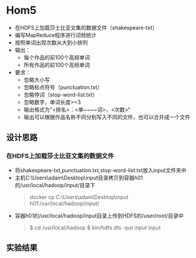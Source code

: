 # Hom5
* 在HDFS上加载莎士比亚文集的数据文件（shakespeare-txt）
* 编写MapReduce程序进行词频统计
* 按照单词出现次数从大到小排列
* 输出：
  * 每个作品的前100个高频单词
  * 所有作品的前100个高频单词
* 要求：
  * 忽略大小写
  * 忽略标点符号（punctuation.txt）
  * 忽略停词（stop-word-list.txt）
  * 忽略数字，单词长度>=3
  * 输出格式为"<排名>：<单~~~~词>，<次数>“
  * 输出可以根据作品名称不同分别写入不同的文件，也可以合并成一个文件
## 设计思路
### 在HDFS上加载莎士比亚文集的数据文件
* 将shakespeare-txt,punctuation.txt,stop-word-list.txt放入input文件夹中
* 主机C:\Users\adam\Desktop\input目录拷贝到容器h01的/usr/local/hadoop/input/目录下
  > docker cp C:\Users\adam\Desktop\input h01:/usr/local/hadoop/input/
* 容器h01的/usr/local/hadoop/input目录上传到HDFS的/user/root/目录中
  > $ cd /usr/local/hadoop
  > $ bin/hdfs dfs -put input input
### 
## 实验结果
